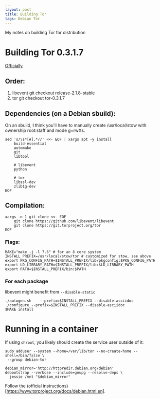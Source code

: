 ```yaml
---
layout: post
title: Building Tor
tags: Debian Tor
---
```



<div class="message">
  My notes on building Tor for distribution
</div>


# Building Tor 0.3.1.7

[Officially](https://www.torproject.org/docs/tor-doc-unix.html.en)

## Order:

1. libevent
   git checkout release-2.1.8-stable
1. tor
   git checkout tor-0.3.1.7

## Dependencies (on a Debian sbuild):

On an sbuild, I think you'll have to manually create /usr/local/stow with
ownership root:staff and mode g+rwXs.

```
sed 's/\s*[#].*//' <<- EOF | xargs apt -y install
	build-essential
	automake
	git
	libtool
	
	# libevent
	python

	# tor
	libssl-dev
	zlib1g-dev
EOF
```

## Compilation:

```
xargs -n 1 git clone <<- EOF
	git clone https://github.com/libevent/libevent
	git clone https://git.torproject.org/tor
EOF
```

### Flags:

```
MAKE="make -j -l 7.5" # for an 8 core system
INSTALL_PREFIX=/usr/local/stow/tor # customized for stow, see above
export PKG_CONFIG_PATH=$INSTALL_PREFIX/lib/pkgconfig:$PKG_CONFIG_PATH
export LD_LIBRARY_PATH=$INSTALL_PREFIX/lib:$LD_LIBRARY_PATH
export PATH=$INSTALL_PREFIX/bin:$PATH
```


### For each package

libevent might benefit from `--disable-static`

```
./autogen.sh	--prefix=$INSTALL_PREFIX --disable-asciidoc
./configure	--prefix=$INSTALL_PREFIX --disable-asciidoc
$MAKE install
```

# Running in a container

If using `chroot`, you likely should create the service user outside of it:

```
sudo adduser --system --home=/var/lib/tor --no-create-home --shell=/bin/false \
 --group debian-tor
```

```
debian_mirror='http://httpredir.debian.org/debian'
debootstrap --verbose --include=gnupg --resolve-deps \
  jessie /mnt "$debian_mirror"
```

Follow the (official instructions)[https://www.torproject.org/docs/debian.html.en].
